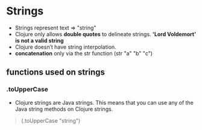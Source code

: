 # Strings

- Strings represent text => "string"
- Clojure only allows **double quotes** to delineate strings. **'Lord Voldemort' is not a valid string**
- Clojure doesn’t have string interpolation. 
- **concatenation** only via the str function (str "a" "b" "c")

## functions used on strings

### .toUpperCase
- Clojure strings are Java strings. This means that you can use any of the Java string methods on Clojure strings.
> (.toUpperCase "string")


